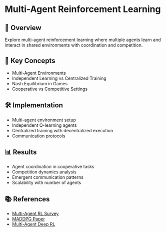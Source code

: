 # Multi-Agent Reinforcement Learning

## 📌 Overview
Explore multi-agent reinforcement learning where multiple agents learn and interact in shared environments with coordination and competition.

## 🧠 Key Concepts
- Multi-Agent Environments
- Independent Learning vs Centralized Training
- Nash Equilibrium in Games
- Cooperative vs Competitive Settings

## 🛠️ Implementation
- Multi-agent environment setup
- Independent Q-learning agents
- Centralized training with decentralized execution
- Communication protocols

## 📊 Results
- Agent coordination in cooperative tasks
- Competition dynamics analysis
- Emergent communication patterns
- Scalability with number of agents

## 📚 References
- [Multi-Agent RL Survey](https://arxiv.org/abs/1911.10635)
- [MADDPG Paper](https://arxiv.org/abs/1706.02275)
- [Multi-Agent Deep RL](https://towardsdatascience.com/multi-agent-deep-reinforcement-learning-in-15-lines-of-code-using-pettingzoo-e0b963c0820b) 